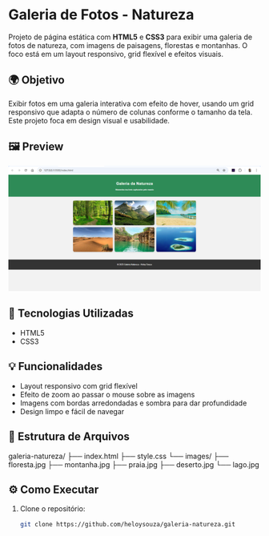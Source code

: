 # Galeria de Fotos - Natureza

Projeto de página estática com **HTML5** e **CSS3** para exibir uma galeria de fotos de natureza, com imagens de paisagens, florestas e montanhas. O foco está em um layout responsivo, grid flexível e efeitos visuais.

## 🌍 Objetivo

Exibir fotos em uma galeria interativa com efeito de hover, usando um grid responsivo que adapta o número de colunas conforme o tamanho da tela. Este projeto foca em design visual e usabilidade.

## 🖼️ Preview

![Preview do projeto](images/projeto.png)

## 🚀 Tecnologias Utilizadas

- HTML5
- CSS3

## 💡 Funcionalidades

- Layout responsivo com grid flexível
- Efeito de zoom ao passar o mouse sobre as imagens
- Imagens com bordas arredondadas e sombra para dar profundidade
- Design limpo e fácil de navegar

## 📂 Estrutura de Arquivos

galeria-natureza/
├── index.html
├── style.css
└── images/
├── floresta.jpg
├── montanha.jpg
├── praia.jpg
├── deserto.jpg
└── lago.jpg


## ⚙️ Como Executar

1. Clone o repositório:
   ```bash
   git clone https://github.com/heloysouza/galeria-natureza.git
